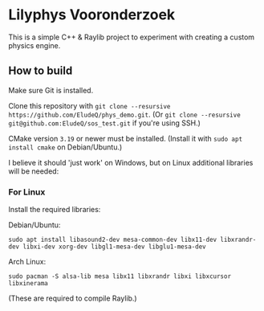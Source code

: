# Lilyphys Vooronderzoek

This is a simple C++ & Raylib project to experiment with creating a custom physics engine.

## How to build

Make sure Git is installed.

Clone this repository with `git clone --resursive https://github.com/EludeQ/phys_demo.git`. 
(Or `git clone --resursive git@github.com:EludeQ/sos_test.git` if you're using SSH.)

CMake version `3.19` or newer must be installed.
(Install it with `sudo apt install cmake` on Debian/Ubuntu.)

I believe it should 'just work' on Windows, but on Linux additional libraries will be needed:

### For Linux

Install the required libraries:

Debian/Ubuntu:
```
sudo apt install libasound2-dev mesa-common-dev libx11-dev libxrandr-dev libxi-dev xorg-dev libgl1-mesa-dev libglu1-mesa-dev
```
Arch Linux:
```
sudo pacman -S alsa-lib mesa libx11 libxrandr libxi libxcursor libxinerama
```
(These are required to compile Raylib.)